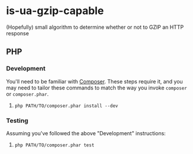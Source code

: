 # is-ua-gzip-capable

(Hopefully) small algorithm to determine whether or not to GZIP an HTTP response

## PHP

### Development

You'll need to be familiar with [Composer](https://getcomposer.org/). These
steps require it, and you may need to tailor these commands to match the way
you invoke `composer` or `composer.phar`.

1. `php PATH/TO/composer.phar install --dev`

### Testing

Assuming you've followed the above "Development" instructions:

1. `php PATH/TO/composer.phar test`
